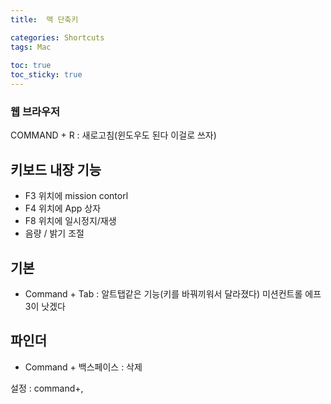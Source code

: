```yaml
---
title:  맥 단축키

categories: Shortcuts 
tags: Mac
 
toc: true
toc_sticky: true
---
```


  
### 웹 브라우저  
COMMAND + R : 새로고침(윈도우도 된다 이걸로 쓰자)  
  
## 키보드 내장 기능  
- F3 위치에 mission contorl  
- F4 위치에 App 상자  
- F8 위치에 일시정지/재생  
- 음량 / 밝기 조절  
  
## 기본  
- Command + Tab : 알트탭같은 기능(키를 바꿔끼워서 달라졌다) 미션컨트롤 에프3이 낫겠다  
  
## 파인더  
- Command + 백스페이스 : 삭제  
  
설정 : command+,  
